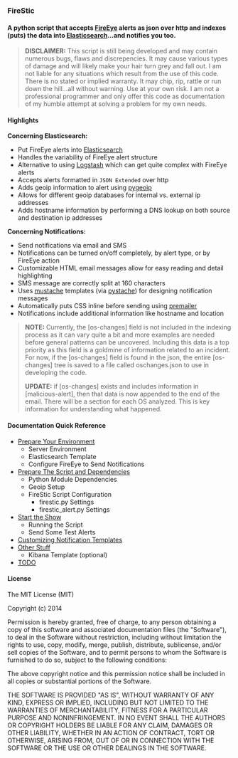 ### **FireStic**

#### A python script that accepts [FireEye](https://www.fireeye.com) alerts as json over http and indexes (puts) the data into [Elasticsearch](http://www.elasticsearch.org)...and notifies you too.

>   **DISCLAIMER:** This script is still being developed and may contain numerous
>   bugs, flaws and discrepencies. It may cause various types of damage and will
>   likely make your hair turn grey and fall out. I am not liable for any
>   situations which result from the use of this code. There is no stated or
>   implied warranty. It may chip, rip, rattle or run down the hill...all
>   without warning. Use at your own risk. I am not a professional programmer
>   and only offer this code as documentation of my humble attempt at solving a
>   problem for my own needs.

#### Highlights

**Concerning Elasticsearch:**

- Put FireEye alerts into [Elasticsearch](http://www.elasticsearch.org)
- Handles the variability of FireEye alert structure
- Alternative to using [Logstash](http://logstash.net) which can get quite complex with FireEye alerts
- Accepts alerts formatted in `JSON Extended` over http
- Adds geoip information to alert using [pygeoip](https://github.com/appliedsec/pygeoip)
- Allows for different geoip databases for internal vs. external ip addresses
- Adds hostname information by performing a DNS lookup on both source and destination ip addresses

**Concerning Notifications:**

- Send notifications via email and SMS
- Notifications can be turned on/off completely, by alert type, or by FireEye action
- Customizable HTML email messages allow for easy reading and detail highlighting
- SMS message are correctly split at 160 characters
- Uses [mustache](http://mustache.github.io) templates (via [pystache](https://github.com/defunkt/pystache)) for designing notification messages
- Automatically puts CSS inline before sending using [premailer](http://www.peterbe.com/plog/premailer.py)
- Notifications include additional information like hostname and location

>   **NOTE:** Currently, the [os-changes] field is not included in the indexing
>   process as it can vary quite a bit and more examples are needed before
>   general patterns can be uncovered. Including this data is a top priority as
>   this field is a goldmine of information related to an incident. For now, if the
>   [os-changes] field is found in the json, the entire [os-changes] tree is saved
>   to a file called oschanges.json to use in developing the code.
>
>   **UPDATE:** if [os-changes] exists and includes information in [malicious-alert],
>   then that data is now appended to the end of the email. There will be a section
>   for each OS analyzed. This is key information for understanding what happened.

#### Documentation Quick Reference
- [Prepare Your Environment](prepenv)
    - Server Environment
    - Elasticsearch Template
    - Configure FireEye to Send Notifications
- [Prepare The Script and Dependencies](prepscript)
    - Python Module Dependencies
    - Geoip Setup
    - FireStic Script Configuration
        - firestic.py Settings
        - firestic_alert.py Settings
- [Start the Show](start)
    - Running the Script
    - Send Some Test Alerts
- [Customizing Notification Templates](templates)
- [Other Stuff](other)
    - Kibana Template (optional)
- [TODO](TODO)

#### License

The MIT License (MIT)

Copyright (c) 2014

Permission is hereby granted, free of charge, to any person obtaining a copy
of this software and associated documentation files (the "Software"), to deal
in the Software without restriction, including without limitation the rights
to use, copy, modify, merge, publish, distribute, sublicense, and/or sell
copies of the Software, and to permit persons to whom the Software is
furnished to do so, subject to the following conditions:

The above copyright notice and this permission notice shall be included in all
copies or substantial portions of the Software.

THE SOFTWARE IS PROVIDED "AS IS", WITHOUT WARRANTY OF ANY KIND, EXPRESS OR
IMPLIED, INCLUDING BUT NOT LIMITED TO THE WARRANTIES OF MERCHANTABILITY,
FITNESS FOR A PARTICULAR PURPOSE AND NONINFRINGEMENT. IN NO EVENT SHALL THE
AUTHORS OR COPYRIGHT HOLDERS BE LIABLE FOR ANY CLAIM, DAMAGES OR OTHER
LIABILITY, WHETHER IN AN ACTION OF CONTRACT, TORT OR OTHERWISE, ARISING FROM,
OUT OF OR IN CONNECTION WITH THE SOFTWARE OR THE USE OR OTHER DEALINGS IN THE
SOFTWARE.
